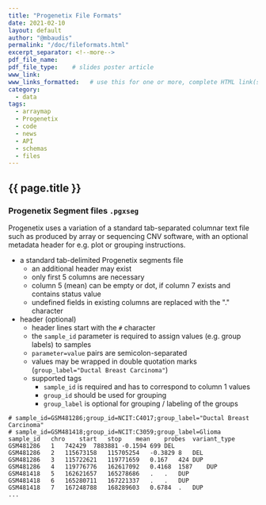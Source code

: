 ```yaml
---
title: "Progenetix File Formats"
date: 2021-02-10
layout: default
author: "@mbaudis"
permalink: "/doc/fileformats.html"
excerpt_separator: <!--more-->
pdf_file_name:
pdf_file_type:    # slides poster article
www_link:
www_links_formatted:   # use this for one or more, complete HTML link(s) with label '<a href="http://" target="_blank">...</a>'
category:
  - data
tags:
  - arraymap
  - Progenetix
  - code
  - news
  - API
  - schemas
  - files
---
```


## {{ page.title }}

### Progenetix Segment files `.pgxseg`

Progenetix uses a variation of a standard tab-separated columnar text file such as produced by array or sequencing CNV software, with an optional metadata header for e.g. plot or grouping instructions.

<!--more-->

* a standard tab-delimited Progenetix segments file
  - an additional header may exist
  - only first 5 columns are necessary
  - column 5 (mean) can be empty or dot, if column 7 exists and contains status value
  - undefined fields in existing columns are replaced with the "." character
* header (optional)
  - header lines start with the `#` character
  - the `sample_id` parameter is required to assign values (e.g. group labels) to samples
  - `parameter=value` pairs are semicolon-separated
  - values may be wrapped in double quotation marks (`group_label="Ductal Breast Carcinoma"`)
  - supported tags
    * `sample_id` is required and has to correspond to column 1 values
    * `group_id` should be used for grouping
    * `group_label` is optional for grouping / labeling of the groups

```
# sample_id=GSM481286;group_id=NCIT:C4017;group_label="Ductal Breast Carcinoma"
# sample_id=GSM481418;group_id=NCIT:C3059;group_label=Glioma
sample_id	chro	start	stop	mean	probes	variant_type
GSM481286	1	742429	7883881	-0.1594	699	DEL
GSM481286	2	115673158	115705254	-0.3829	8	DEL
GSM481286	3	115722621	119771659	0.167	424	DUP
GSM481286	4	119776776	162617092	0.4168	1587	DUP
GSM481418	5	162621657	165278686	.	.	DUP
GSM481418	6	165280711	167221337	.	.	DUP
GSM481418	7	167248788	168289603	0.6784	.	DUP
...
```
